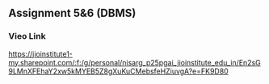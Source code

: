 ## Assignment 5&6 (DBMS)

### Vieo Link
https://jioinstitute1-my.sharepoint.com/:f:/g/personal/nisarg_p25pgai_jioinstitute_edu_in/En2sG9LMnXFEhaY2xw5kMYEB5Z8gXuKuCMebsfeHZiuvgA?e=FK9D80
